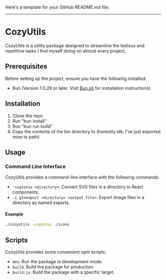Here's a template for your GitHub README.md file:

---

# CozyUtils

CozyUtils is a utility package designed to streamline the tedious and repetitive tasks I find myself doing on almost every project.

## Prerequisites

Before setting up the project, ensure you have the following installed:

- Bun (Version 1.0.29 or later. Visit [Bun.sh](https://bun.sh/) for installation instructions)

## Installation

1. Clone the repo
1. Run "bun install"
1. Run "bun run build"
1. Copy the contents of the bin directory to (honestly idk, I've just exported mine to path)

## Usage

### Command Line Interface

CozyUtils provides a command-line interface with the following commands:

- `-svgtotsx <directory>`: Convert SVG files in a directory to React components.
- `-i gtoexport <directory> <output_file>`: Export Image files in a directory as named exports.

#### Example

```bash
./cozyutils -svgtotsx ./icons
```


## Scripts

CozyUtils provides some convenient npm scripts:

- `dev`: Run the package in development mode.
- `build`: Build the package for production.
- `build:js`: Build the package with a specific target.
